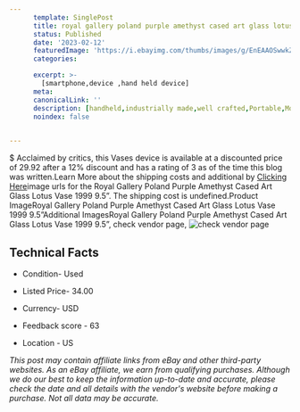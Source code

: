 ```yaml
---
      template: SinglePost
      title: royal gallery poland purple amethyst cased art glass lotus vase 1999 9 5 
      status: Published
      date: '2023-02-12'
      featuredImage: 'https://i.ebayimg.com/thumbs/images/g/EnEAAOSwwkZjvFAs/s-l225.jpg'
      categories: 

      excerpt: >-
        [smartphone,device ,hand held device]
      meta:
      canonicalLink: ''
      description: [handheld,industrially made,well crafted,Portable,Mobile,Compact,Convenient,Lightweight,Maneuverable,Man-portable,Miniature,Carriable,Hand-held,Light,Holdable,Transportable,Mobile device,Pocket-sized,On-the-go,Wireless,Cordless,Compact size,Convenient size, smartphone,device ,hand held device]
      noindex: false

        
---
```

$
    Acclaimed by critics, this Vases device is available at a discounted price of 29.92 after a 12% discount and has a rating of 3 as of the time this blog was written.Learn More about the shipping costs and additional by [Clicking Here](https://www.ebay.com/itm/144893547095?hash=item21bc541257%3Ag%3AEnEAAOSwwkZjvFAs&mkevt=1&mkcid=1&mkrid=711-53200-19255-0&campid=%253CePNCampaignId%253E&customid=%253CreferenceId%253E&toolid=10049)image urls for the Royal Gallery Poland Purple Amethyst Cased Art Glass Lotus Vase 1999 9.5”. The shipping cost is undefined.Product ImageRoyal Gallery Poland Purple Amethyst Cased Art Glass Lotus Vase 1999 9.5”Additional ImagesRoyal Gallery Poland Purple Amethyst Cased Art Glass Lotus Vase 1999 9.5”, check vendor page, ![check vendor page](https://origin-galleryplus.ebayimg.com/ws/web/144893547095_2_0_1/225x225.jpg,https://origin-galleryplus.ebayimg.com/ws/web/144893547095_3_0_1/225x225.jpg,https://origin-galleryplus.ebayimg.com/ws/web/144893547095_4_0_1/225x225.jpg,https://origin-galleryplus.ebayimg.com/ws/web/144893547095_5_0_1/225x225.jpg,https://origin-galleryplus.ebayimg.com/ws/web/144893547095_6_0_1/225x225.jpg,https://origin-galleryplus.ebayimg.com/ws/web/144893547095_7_0_1/225x225.jpg,https://origin-galleryplus.ebayimg.com/ws/web/144893547095_8_0_1/225x225.jpg,https://origin-galleryplus.ebayimg.com/ws/web/144893547095_9_0_1/225x225.jpg,https://origin-galleryplus.ebayimg.com/ws/web/144893547095_10_0_1/225x225.jpg,https://origin-galleryplus.ebayimg.com/ws/web/144893547095_11_0_1/225x225.jpg,https://origin-galleryplus.ebayimg.com/ws/web/144893547095_12_0_1/225x225.jpg,https://origin-galleryplus.ebayimg.com/ws/web/144893547095_13_0_1/225x225.jpg,https://origin-galleryplus.ebayimg.com/ws/web/144893547095_14_0_1/225x225.jpg)
    
    

 ## Technical Facts 



     
      

 - Condition- Used 


      

 - Listed Price- 34.00 


      

 - Currency- USD 


      

 - Feedback score - 63 


      

 - Location - US 


      
      

 *_This post may contain affiliate links from eBay and other third-party websites. As an eBay affiliate, we earn from qualifying purchases. Although we do our best to keep the information up-to-date and accurate, please check the date and all details with the vendor's website before making a purchase. Not all data may be accurate._*



    
    
    
    
    